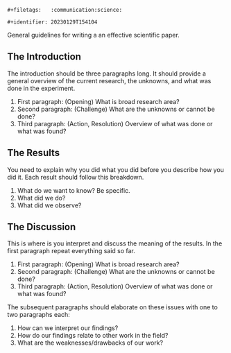 ```{=org}
#+filetags:   :communication:science:
```
```{=org}
#+identifier: 20230129T154104
```
General guidelines for writing a an effective scientific paper.

## The Introduction

The introduction should be three paragraphs long. It should provide a
general overview of the current research, the unknowns, and what was
done in the experiment.

1.  First paragraph: (Opening) What is broad research area?
2.  Second paragraph: (Challenge) What are the unknowns or cannot be
    done?
3.  Third paragraph: (Action, Resolution) Overview of what was done or
    what was found?

## The Results

You need to explain why you did what you did before you describe how you
did it. Each result should follow this breakdown.

1.  What do we want to know? Be specific.
2.  What did we do?
3.  What did we observe?

## The Discussion

This is where is you interpret and discuss the meaning of the results.
In the first paragraph repeat everything said so far.

1.  First paragraph: (Opening) What is broad research area?
2.  Second paragraph: (Challenge) What are the unknowns or cannot be
    done?
3.  Third paragraph: (Action, Resolution) Overview of what was done or
    what was found?

The subsequent paragraphs should elaborate on these issues with one to
two paragraphs each:

1.  How can we interpret our findings?
2.  How do our findings relate to other work in the field?
3.  What are the weaknesses/drawbacks of our work?
